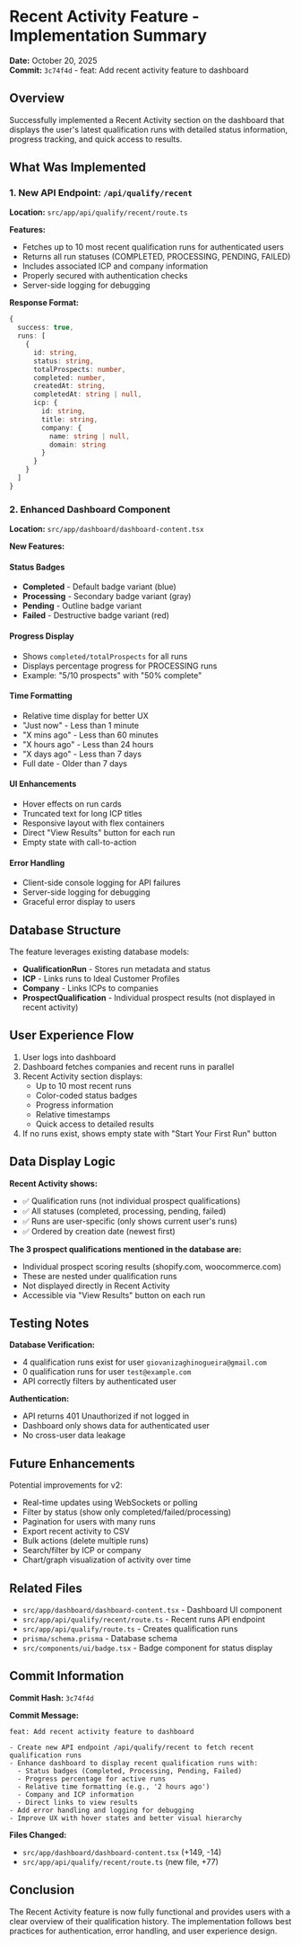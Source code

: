 # Recent Activity Feature - Implementation Summary

**Date:** October 20, 2025  
**Commit:** `3c74f4d` - feat: Add recent activity feature to dashboard

## Overview

Successfully implemented a Recent Activity section on the dashboard that displays the user's latest qualification runs with detailed status information, progress tracking, and quick access to results.

## What Was Implemented

### 1. New API Endpoint: `/api/qualify/recent`

**Location:** `src/app/api/qualify/recent/route.ts`

**Features:**
- Fetches up to 10 most recent qualification runs for authenticated users
- Returns all run statuses (COMPLETED, PROCESSING, PENDING, FAILED)
- Includes associated ICP and company information
- Properly secured with authentication checks
- Server-side logging for debugging

**Response Format:**
```typescript
{
  success: true,
  runs: [
    {
      id: string,
      status: string,
      totalProspects: number,
      completed: number,
      createdAt: string,
      completedAt: string | null,
      icp: {
        id: string,
        title: string,
        company: {
          name: string | null,
          domain: string
        }
      }
    }
  ]
}
```

### 2. Enhanced Dashboard Component

**Location:** `src/app/dashboard/dashboard-content.tsx`

**New Features:**

#### Status Badges
- **Completed** - Default badge variant (blue)
- **Processing** - Secondary badge variant (gray)
- **Pending** - Outline badge variant
- **Failed** - Destructive badge variant (red)

#### Progress Display
- Shows `completed/totalProspects` for all runs
- Displays percentage progress for PROCESSING runs
- Example: "5/10 prospects" with "50% complete"

#### Time Formatting
- Relative time display for better UX
- "Just now" - Less than 1 minute
- "X mins ago" - Less than 60 minutes
- "X hours ago" - Less than 24 hours
- "X days ago" - Less than 7 days
- Full date - Older than 7 days

#### UI Enhancements
- Hover effects on run cards
- Truncated text for long ICP titles
- Responsive layout with flex containers
- Direct "View Results" button for each run
- Empty state with call-to-action

#### Error Handling
- Client-side console logging for API failures
- Server-side logging for debugging
- Graceful error display to users

## Database Structure

The feature leverages existing database models:

- **QualificationRun** - Stores run metadata and status
- **ICP** - Links runs to Ideal Customer Profiles
- **Company** - Links ICPs to companies
- **ProspectQualification** - Individual prospect results (not displayed in recent activity)

## User Experience Flow

1. User logs into dashboard
2. Dashboard fetches companies and recent runs in parallel
3. Recent Activity section displays:
   - Up to 10 most recent runs
   - Color-coded status badges
   - Progress information
   - Relative timestamps
   - Quick access to detailed results
4. If no runs exist, shows empty state with "Start Your First Run" button

## Data Display Logic

**Recent Activity shows:**
- ✅ Qualification runs (not individual prospect qualifications)
- ✅ All statuses (completed, processing, pending, failed)
- ✅ Runs are user-specific (only shows current user's runs)
- ✅ Ordered by creation date (newest first)

**The 3 prospect qualifications mentioned in the database are:**
- Individual prospect scoring results (shopify.com, woocommerce.com)
- These are nested under qualification runs
- Not displayed directly in Recent Activity
- Accessible via "View Results" button on each run

## Testing Notes

**Database Verification:**
- 4 qualification runs exist for user `giovanizaghinogueira@gmail.com`
- 0 qualification runs for user `test@example.com`
- API correctly filters by authenticated user

**Authentication:**
- API returns 401 Unauthorized if not logged in
- Dashboard only shows data for authenticated user
- No cross-user data leakage

## Future Enhancements

Potential improvements for v2:
- Real-time updates using WebSockets or polling
- Filter by status (show only completed/failed/processing)
- Pagination for users with many runs
- Export recent activity to CSV
- Bulk actions (delete multiple runs)
- Search/filter by ICP or company
- Chart/graph visualization of activity over time

## Related Files

- `src/app/dashboard/dashboard-content.tsx` - Dashboard UI component
- `src/app/api/qualify/recent/route.ts` - Recent runs API endpoint
- `src/app/api/qualify/route.ts` - Creates qualification runs
- `prisma/schema.prisma` - Database schema
- `src/components/ui/badge.tsx` - Badge component for status display

## Commit Information

**Commit Hash:** `3c74f4d`

**Commit Message:**
```
feat: Add recent activity feature to dashboard

- Create new API endpoint /api/qualify/recent to fetch recent qualification runs
- Enhance dashboard to display recent qualification runs with:
  - Status badges (Completed, Processing, Pending, Failed)
  - Progress percentage for active runs
  - Relative time formatting (e.g., '2 hours ago')
  - Company and ICP information
  - Direct links to view results
- Add error handling and logging for debugging
- Improve UX with hover states and better visual hierarchy
```

**Files Changed:**
- `src/app/dashboard/dashboard-content.tsx` (+149, -14)
- `src/app/api/qualify/recent/route.ts` (new file, +77)

## Conclusion

The Recent Activity feature is now fully functional and provides users with a clear overview of their qualification history. The implementation follows best practices for authentication, error handling, and user experience design.
